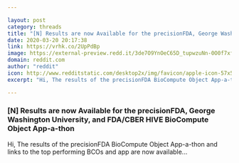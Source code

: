 ```yaml
---

layout: post
category: threads
title: "[N] Results are now Available for the precisionFDA, George Washington University, and FDA/CBER HIVE BioCompute Object App-a-thon"
date: 2020-03-20 20:17:38
link: https://vrhk.co/2UpPdBp
image: https://external-preview.redd.it/3de7O9YnOeC65D_tupwzuNn-0O0f7xfuUymUy596vws.jpg?width=1200&height=628.272251309&auto=webp&crop=1200:628.272251309,smart&s=f9ee5de4fbe6bdbb67199804c8055873c77471a9
domain: reddit.com
author: "reddit"
icon: http://www.redditstatic.com/desktop2x/img/favicon/apple-icon-57x57.png
excerpt: "Hi, The results of the precisionFDA BioCompute Object App-a-thon and links to the top performing BCOs and app are now available..."

---
```


### [N] Results are now Available for the precisionFDA, George Washington University, and FDA/CBER HIVE BioCompute Object App-a-thon

Hi, The results of the precisionFDA BioCompute Object App-a-thon and links to the top performing BCOs and app are now available...